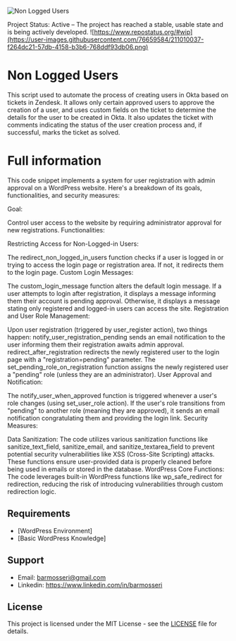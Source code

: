 ![Non Logged Users](https://i.ibb.co/GPGt1Qt/Nu-Lx8mcl-Qbmn-UVt-Jj-Y3-GNw.png)

Project Status: Active – The project has reached a stable, usable state and is being actively developed.
![https://www.repostatus.org/#wip](https://user-images.githubusercontent.com/76659584/211010037-f264dc21-57db-4158-b3b6-768ddf93db06.png)

#  Non Logged Users

This script used to automate the process of creating users in Okta based on tickets in Zendesk. It allows only certain approved users to approve the creation of a user, and uses custom fields on the ticket to determine the details for the user to be created in Okta. It also updates the ticket with comments indicating the status of the user creation process and, if successful, marks the ticket as solved.

# Full information
This code snippet implements a system for user registration with admin approval on a WordPress website. Here's a breakdown of its goals, functionalities, and security measures:

Goal:

Control user access to the website by requiring administrator approval for new registrations.
Functionalities:

Restricting Access for Non-Logged-in Users:

The redirect_non_logged_in_users function checks if a user is logged in or trying to access the login page or registration area.
If not, it redirects them to the login page.
Custom Login Messages:

The custom_login_message function alters the default login message.
If a user attempts to login after registration, it displays a message informing them their account is pending approval.
Otherwise, it displays a message stating only registered and logged-in users can access the site.
Registration and User Role Management:

Upon user registration (triggered by user_register action), two things happen:
notify_user_registration_pending sends an email notification to the user informing them their registration awaits admin approval.
redirect_after_registration redirects the newly registered user to the login page with a "registration=pending" parameter.
The set_pending_role_on_registration function assigns the newly registered user a "pending" role (unless they are an administrator).
User Approval and Notification:

The notify_user_when_approved function is triggered whenever a user's role changes (using set_user_role action).
If the user's role transitions from "pending" to another role (meaning they are approved), it sends an email notification congratulating them and providing the login link.
Security Measures:

Data Sanitization: The code utilizes various sanitization functions like sanitize_text_field, sanitize_email, and sanitize_textarea_field to prevent potential security vulnerabilities like XSS (Cross-Site Scripting) attacks. These functions ensure user-provided data is properly cleaned before being used in emails or stored in the database.
WordPress Core Functions: The code leverages built-in WordPress functions like wp_safe_redirect for redirection, reducing the risk of introducing vulnerabilities through custom redirection logic.

## Requirements

* [WordPress Environment]
* [Basic WordPress Knowledge]

## Support

* Email: barmosseri@gmail.com
* Linkedin: https://www.linkedin.com/in/barmosseri

## License

This project is licensed under the MIT License - see the [LICENSE](LICENSE) file for details.
